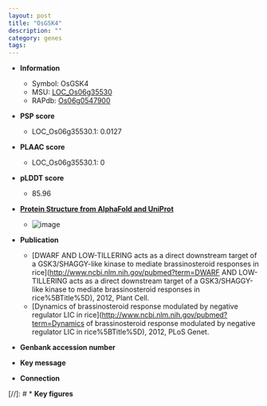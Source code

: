 ```yaml
---
layout: post
title: "OsGSK4"
description: ""
category: genes
tags: 
---
```


* **Information**  
    + Symbol: OsGSK4  
    + MSU: [LOC_Os06g35530](http://rice.plantbiology.msu.edu/cgi-bin/ORF_infopage.cgi?orf=LOC_Os06g35530)  
    + RAPdb: [Os06g0547900](http://rapdb.dna.affrc.go.jp/viewer/gbrowse_details/irgsp1?name=Os06g0547900)  

* **PSP score**  
    + LOC_Os06g35530.1: 0.0127 

* **PLAAC score**  
    + LOC_Os06g35530.1: 0 

* **pLDDT score**
    + 85.96

* **[Protein Structure from AlphaFold and UniProt](https://www.uniprot.org/uniprotkb/Q5Z7J0/entry#structure)**
    + ![image](https://ricepsp.github.io/images/Q5/AF-Q5Z7J0-F1.png)

* **Publication**  
    + [DWARF AND LOW-TILLERING acts as a direct downstream target of a GSK3/SHAGGY-like kinase to mediate brassinosteroid responses in rice](http://www.ncbi.nlm.nih.gov/pubmed?term=DWARF AND LOW-TILLERING acts as a direct downstream target of a GSK3/SHAGGY-like kinase to mediate brassinosteroid responses in rice%5BTitle%5D), 2012, Plant Cell.
    + [Dynamics of brassinosteroid response modulated by negative regulator LIC in rice](http://www.ncbi.nlm.nih.gov/pubmed?term=Dynamics of brassinosteroid response modulated by negative regulator LIC in rice%5BTitle%5D), 2012, PLoS Genet.

* **Genbank accession number**  

* **Key message**  

* **Connection**  

[//]: # * **Key figures**  


